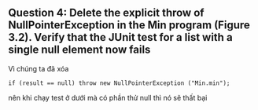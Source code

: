## **Question 4: Delete the explicit throw of NullPointerException in the Min program (Figure 3.2). Verify that the JUnit test for a list with a single null element now fails** ##
  Vì chúng ta đã xóa 
 ```
if (result == null) throw new NullPointerException ("Min.min");
```
nên khi chạy test ở dưới mà có phần thử null thì nó sẽ thất bại